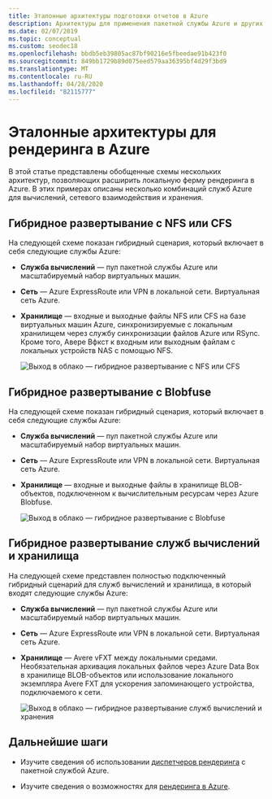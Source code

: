 ```yaml
---
title: Эталонные архитектуры подготовки отчетов в Azure
description: Архитектуры для применения пакетной службы Azure и других служб Azure для расширения локальных ферм рендеринга в облако
ms.date: 02/07/2019
ms.topic: conceptual
ms.custom: seodec18
ms.openlocfilehash: bbdb5eb39805ac87bf90216e5fbeedae91b423f0
ms.sourcegitcommit: 849bb1729b89d075eed579aa36395bf4d29f3bd9
ms.translationtype: MT
ms.contentlocale: ru-RU
ms.lasthandoff: 04/28/2020
ms.locfileid: "82115777"
---
```

# <a name="reference-architectures-for-azure-rendering"></a>Эталонные архитектуры для рендеринга в Azure

В этой статье представлены обобщенные схемы нескольких архитектур, позволяющих расширить локальную ферму рендеринга в Azure. В этих примерах описаны несколько комбинаций служб Azure для вычислений, сетевого взаимодействия и хранения.

## <a name="hybrid-with-nfs-or-cfs"></a>Гибридное развертывание с NFS или CFS

На следующей схеме показан гибридный сценария, который включает в себя следующие службы Azure:

* **Служба вычислений** — пул пакетной службы Azure или масштабируемый набор виртуальных машин.

* **Сеть** — Azure ExpressRoute или VPN в локальной сети. Виртуальная сеть Azure.

* **Хранилище** — входные и выходные файлы NFS или CFS на базе виртуальных машин Azure, синхронизируемые с локальным хранилищем через службу синхронизации файлов Azure или RSync. Кроме того, Авере Вфкст к входным или выходным файлам с локальных устройств NAS с помощью NFS.

  ![Выход в облако — гибридное развертывание с NFS или CFS](./media/batch-rendering-architectures/hybrid-nfs-cfs-avere.png)

## <a name="hybrid-with-blobfuse"></a>Гибридное развертывание с Blobfuse

На следующей схеме показан гибридный сценария, который включает в себя следующие службы Azure:

* **Служба вычислений** — пул пакетной службы Azure или масштабируемый набор виртуальных машин.

* **Сеть** — Azure ExpressRoute или VPN в локальной сети. Виртуальная сеть Azure.

* **Хранилище** — входные и выходные файлы в хранилище BLOB-объектов, подключенном к вычислительным ресурсам через Azure Blobfuse.

  ![Выход в облако — гибридное развертывание с Blobfuse](./media/batch-rendering-architectures/hybrid-blob-fuse.png)

## <a name="hybrid-compute-and-storage"></a>Гибридное развертывание служб вычислений и хранилища

На следующей схеме представлен полностью подключенный гибридный сценарий для служб вычислений и хранилища, в который входят следующие службы Azure:

* **Служба вычислений** — пул пакетной службы Azure или масштабируемый набор виртуальных машин.

* **Сеть** — Azure ExpressRoute или VPN в локальной сети. Виртуальная сеть Azure.

* **Хранилище** — Avere vFXT между локальными средами. Необязательная архивация локальных файлов через Azure Data Box в хранилище BLOB-объектов или использование локального экземпляра Avere FXT для ускорения запоминающего устройства, подключаемого к сети.

  ![Выход в облако — гибридное развертывание служб вычислений и хранения](./media/batch-rendering-architectures/hybrid-compute-storage-avere.png)


## <a name="next-steps"></a>Дальнейшие шаги

* Изучите сведения об использовании [диспетчеров рендеринга](batch-rendering-render-managers.md) с пакетной службой Azure.

* Изучите сведения о возможностях для [рендеринга в Azure](batch-rendering-service.md).